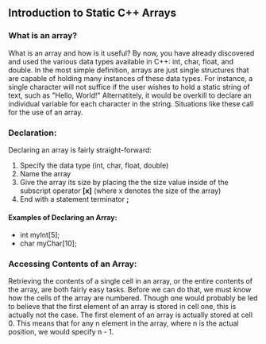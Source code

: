 ## Introduction to Static C++ Arrays
### What is an array?

What is an array and how is it useful?  By now, you have already discovered and used the various data types available in C++: int, char, float, and double.  In the most simple definition, arrays are just single structures that are capable of holding many instances of these data types.  For instance, a single character will not suffice if the user wishes to hold a static string of text, such as "Hello, World!"  Alternatitely, it would be overkill to declare an individual variable for each character in the string.  Situations like these call for the use of an array.

### Declaration:
Declaring an array is fairly straight-forward:

1. Specify the data type (int, char, float, double)
2. Name the array
3. Give the array its size by placing the the size value inside of the subscript operator **[x]** (where x denotes the size of the array)
4. End with a statement terminator **;**

#### Examples of Declaring an Array:

- int myInt[5];
- char myChar[10];

### Accessing Contents of an Array:

Retrieving the contents of a single cell in an array, or the entire contents of the array, are both fairly easy tasks.  Before we can do that, we must know how the cells of the array are numbered.  Though one would probably be led to believe that the first element of an array is stored in cell one, this is actually not the case. The first element of an array is actually stored at cell 0.  This means that for any n element in the array, where n is the actual position, we would specify n - 1.
